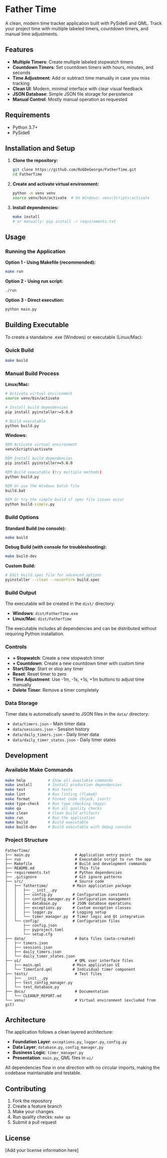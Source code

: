 # Father Time

A clean, modern time tracker application built with PySide6 and QML. Track your project time with multiple labeled timers, countdown timers, and manual time adjustments.

## Features

- **Multiple Timers**: Create multiple labeled stopwatch timers
- **Countdown Timers**: Set countdown timers with hours, minutes, and seconds
- **Time Adjustment**: Add or subtract time manually in case you miss tracking
- **Clean UI**: Modern, minimal interface with clear visual feedback
- **JSON Database**: Simple JSON file storage for persistence
- **Manual Control**: Mostly manual operation as requested

## Requirements

- Python 3.7+
- PySide6

## Installation and Setup

1. **Clone the repository:**
   ```bash
   git clone https://github.com/RobDeGeorge/FatherTime.git
   cd FatherTime
   ```

2. **Create and activate virtual environment:**
   ```bash
   python -m venv venv
   source venv/bin/activate  # On Windows: venv\Scripts\activate
   ```

3. **Install dependencies:**
   ```bash
   make install
   # or manually: pip install -r requirements.txt
   ```

## Usage

### Running the Application

**Option 1 - Using Makefile (recommended):**
```bash
make run
```

**Option 2 - Using run script:**
```bash
./run
```

**Option 3 - Direct execution:**
```bash
python main.py
```

## Building Executable

To create a standalone .exe (Windows) or executable (Linux/Mac):

### Quick Build
```bash
make build
```

### Manual Build Process

**Linux/Mac:**
```bash
# Activate virtual environment
source venv/bin/activate

# Install build dependencies
pip install pyinstaller>=5.0.0

# Build executable
python build.py
```

**Windows:**
```cmd
REM Activate virtual environment
venv\Scripts\activate

REM Install build dependencies
pip install pyinstaller>=5.0.0

REM Build executable (try multiple methods)
python build.py

REM Or use the Windows batch file
build.bat

REM Or try the simple build if spec file issues occur
python build-simple.py
```

### Build Options

**Standard Build (no console):**
```bash
make build
```

**Debug Build (with console for troubleshooting):**
```bash
make build-dev
```

**Custom Build:**
```bash
# Edit build.spec file for advanced options
pyinstaller --clean --noconfirm build.spec
```

### Build Output

The executable will be created in the `dist/` directory:
- **Windows**: `dist/FatherTime.exe`
- **Linux/Mac**: `dist/FatherTime`

The executable includes all dependencies and can be distributed without requiring Python installation.

### Controls

- **+ Stopwatch**: Create a new stopwatch timer
- **+ Countdown**: Create a new countdown timer with custom time
- **Start/Stop**: Start or stop any timer
- **Reset**: Reset timer to zero
- **Time Adjustment**: Use -1m, -1s, +1s, +1m buttons to adjust time manually
- **Delete Timer**: Remove a timer completely

### Data Storage

Timer data is automatically saved to JSON files in the `data/` directory:
- `data/timers.json` - Main timer data
- `data/sessions.json` - Session history
- `data/daily_timers.json` - Daily timer data
- `data/daily_timer_states.json` - Daily timer states

## Development

### Available Make Commands

```bash
make help          # Show all available commands
make install       # Install production dependencies
make test          # Run tests
make lint          # Run linting (flake8)
make format        # Format code (black, isort)
make type-check    # Run type checking (mypy)
make qa            # Run all quality checks
make clean         # Clean build artifacts
make run           # Run the application
make build         # Build executable
make build-dev     # Build executable with debug console
```

### Project Structure

```
FatherTime/
├── main.py                    # Application entry point
├── run                        # Executable script to run the app
├── Makefile                   # Build and development commands
├── README.md                  # This file
├── requirements.txt           # Python dependencies
├── .gitignore                 # Git ignore patterns
├── src/                       # Source code
│   ├── fathertime/           # Main application package
│   │   ├── __init__.py
│   │   ├── config.py         # Configuration constants
│   │   ├── config_manager.py # Configuration management
│   │   ├── database.py       # JSON database operations
│   │   ├── exceptions.py     # Custom exception classes
│   │   ├── logger.py         # Logging setup
│   │   └── timer_manager.py  # Timer logic and Qt integration
│   └── config/               # Configuration files
│       ├── config.json
│       ├── pyproject.toml
│       └── setup.cfg
├── data/                      # Data files (auto-created)
│   ├── timers.json
│   ├── sessions.json
│   ├── daily_timers.json
│   └── daily_timer_states.json
├── ui/                        # QML user interface files
│   ├── main.qml              # Main application UI
│   └── TimerCard.qml         # Individual timer component
├── tests/                     # Test files
│   ├── __init__.py
│   ├── test_config_manager.py
│   └── test_database.py
├── docs/                      # Documentation
│   └── CLEANUP_REPORT.md
└── venv/                      # Virtual environment (excluded from git)
```

## Architecture

The application follows a clean layered architecture:

- **Foundation Layer**: `exceptions.py`, `logger.py`, `config.py`
- **Data Layer**: `database.py`, `config_manager.py`
- **Business Logic**: `timer_manager.py`
- **Presentation**: `main.py`, QML files in `ui/`

All dependencies flow in one direction with no circular imports, making the codebase maintainable and testable.

## Contributing

1. Fork the repository
2. Create a feature branch
3. Make your changes
4. Run quality checks: `make qa`
5. Submit a pull request

## License

[Add your license information here]